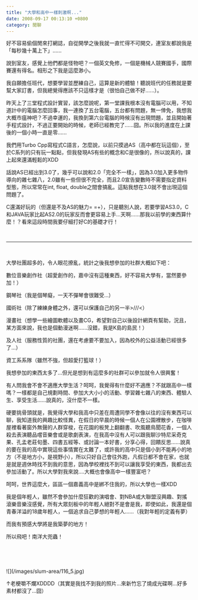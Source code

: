 ```yaml
---
title: "大學和高中一樣刺激啊..."
date: 2008-09-17 00:13:10 +0800
category: 閒聊
---
```

<p>好不容易偷個閒來打網誌，自從開學之後我就一直忙得不可開交，連室友都說我是「每秒幾十萬上下」......</p><p>說到室友，感覺上他們都是怪物吧？一個英文免修，一個是機械人競賽國手，國際賽還有得名。相形之下我是這麼渺小。</p><p>我自願擔任班代，想要學習並歷練自己，這算是新的體驗！聽說班代的任務就是要幫大家訂書，但我總覺得應該不只這樣才是（很怕自己做不好......）。</p><p>昨天上了三堂程式設計實習，該怎麼說呢，第一堂課我根本沒有電腦可以用，不知道計中的電腦怎麼回事，我一連換了五台電腦，五台都有問題，無一倖免，我想我大概市瘟神吧？不過幸運的，我換到第六台電腦的時候沒有出現問題，並且開始著手程式設計，不過正要開始的時候，老師已經教完了......囧。所以我的進度在上課後的一個小時一直是零......</p><p>我們用Turbo Cpp寫程式C語言，怎麼說，以前只摸過AS（高中都在玩這個），至於C系列的只有玩一點點，但我發現AS有些的概念和C是很像的，所以說真的，課上起來還滿輕鬆的XDD</p><p>話說AS已經出到3.0了，幾乎可以說和2.0「完全不一樣」，因為3.0加入更多物件導向的雜七雜八，2.0雖有一些但很不完全，而且2.0宣告變數時不需要指定資料型態，所以常常在int, float, double之間會搞亂。這點我想在3.0就不會出現這個問題了。</p><p>C還滿好玩的（但還是不及AS的魅力= =+），只是聽別人說，若要學習AS3.0，C和JAVA玩家比起AS2.0的玩家反而會更容易上手...天啊......那我以前學的東西算什麼！？看來這段時間我要仔細打好C的基礎才行！</p><p>&nbsp;</p><hr /><p>&nbsp;</p><p>大學社團超多的，令人眼花撩亂，統計之後我想參加的社群大概如下吧：</p><p>數位音樂創作社（超愛創作的，嘉中沒有這種東西，好不容易大學有，當然要參加！）</p><p>鋼琴社（我是個琴癡，一天不彈琴會很難受...）</p><p>國術社（除了練練身體之外，還可以保護自己的另一半&gt;///&lt;）</p><p>漫畫社（想學一些繪圖軟體以及畫CG，希望對自己以後設計網頁有幫助，況且，某方面來說，我也是個動漫迷啊......沒錯，我是K島的島民！）</p><p>及人社（服務性質的社團，還在考慮要不要加入，因為校外的公益活動已經很多了...）</p><p>資工系系隊（雖然不強，但超愛打籃球！）</p><p>我想參加的東西太多了...但光是想到有這麼多的社群可以參加就令人很興奮！</p><p>有人問我會不會不適應大學生活？呵呵，我覺得有什麼好不適應？不就跟高中一樣嗎？一樣都是自己規劃時間、參加大大小小的活動、學習雜七雜八的東西、體驗人生、享受生活......說真的，沒什麼不一樣。</p><p>硬要挑骨頭就是，我覺得大學和我高中只差在周遭同學不會像以往的沒有東西可以聊，我知道我的興趣比較怪異，在假日的早晨的時候一個人在公園裡散步，在咖啡屋裡看著窗外無聲的人群穿梭，在花園的板凳上翻翻書、吹風聽鳥聞花香，一個人殺去表演聽品嚐音樂會或是歌劇表演，在我高中沒有人可以跟我聊沙特尼采奇克果、孔孟老莊旬墨、四書五經等、或討論一本好書，分享心得，回饋反思......說真的要在我的高中實現這些事情實在太難了，或許我的高中只是個小到不能再小的地方（不是地方小，是視野小），所以只好自己會往外跑，凡假日都不會在家，也就是就是週休時找不到我的意思，因為學校裡找不到可以讓我享受的東西，我都出去參加活動了。所以大學對我來說....大概也會像高中一樣豐富吧？</p><p>呵呵，世界這麼大，區區一個嘉義高中是綁不住我的，所以大學也一樣XDD</p><p>我是個年輕人，雖然不會參加什麼狂歡的演唱會、對NBA或大聯盟沒興趣、對搖滾樂音樂沒感覺，所有大眾刻板中的年輕人絕對不是會是我，即使如此，我還是個青春洋溢的18歲年輕人，一個追求自己夢想的年輕人......（我對年輕的定義有夢）</p><p>而我有預感大學將是我築夢的地方！</p><p>所以飛吧！南洋大兜蟲！</p><p>&nbsp;</p><p>&nbsp;</p><p>![](/images/slum-area/116_5.jpg)</p><p>&uarr;老梗嚼不爛XDDDD（其實是我找不到我的照片...來新竹忘了燒成光碟啊...好多素材都沒了...囧）</p><p>&nbsp;</p><p>&nbsp;</p><p>&nbsp;</p><p>&nbsp;</p>
